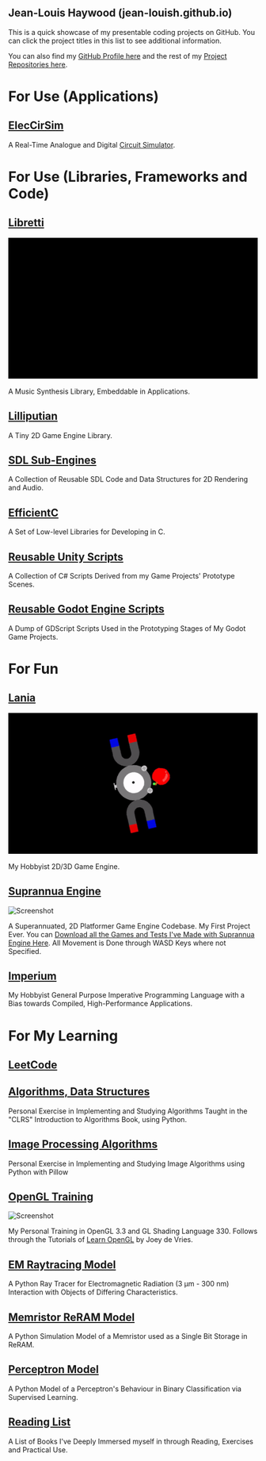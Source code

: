  ## Jean-Louis Haywood (jean-louish.github.io)

This is a quick showcase of my presentable coding projects on GitHub. You can click the project titles in this list to see additional information.

You can also find my [GitHub Profile here](https://github.com/Jean-LouisH) and the rest of my [Project Repositories here](https://github.com/Jean-LouisH?tab=repositories). 

# For Use (Applications)

## [ElecCirSim](https://github.com/Jean-LouisH/ElecCirSim/blob/master/README.md)

A Real-Time Analogue and Digital [Circuit Simulator](https://en.wikipedia.org/wiki/Electronic_circuit_simulation). 

# For Use (Libraries, Frameworks and Code)

## [Libretti](https://github.com/Jean-LouisH/Libretti/blob/master/README.md)

![Screenshot](https://raw.githubusercontent.com/Jean-LouisH/Libretti/master/Screenshot.gif)

A Music Synthesis Library, Embeddable in Applications.

## [Lilliputian](https://github.com/Jean-LouisH/Lilliputian/blob/master/README.md)

A Tiny 2D Game Engine Library.

## [SDL Sub-Engines](https://github.com/Jean-LouisH/SDLSubEngines)

A Collection of Reusable SDL Code and Data Structures for 2D Rendering and Audio. 

## [EfficientC](https://github.com/Jean-LouisH/EfficientC/blob/master/README.md)

A Set of Low-level Libraries for Developing in C.

## [Reusable Unity Scripts](https://github.com/Jean-LouisH/ReusableUnityScripts/blob/master/README.md)

A Collection of C# Scripts Derived from my Game Projects' Prototype Scenes.

## [Reusable Godot Engine Scripts](https://github.com/Jean-LouisH/ReusableGodotScripts/blob/master/README.md)

A Dump of GDScript Scripts Used in the Prototyping Stages of My Godot Game Projects.

# For Fun

## [Lania](https://github.com/Jean-LouisH/Lania/blob/master/README.md)

![Screenshot](https://raw.githubusercontent.com/Jean-LouisH/Lania/master/Documentation/Images/Screenshot.gif)

My Hobbyist 2D/3D Game Engine.

## [Suprannua Engine](https://github.com/Jean-LouisH/SuprannuaEngine/blob/master/README.md)

![Screenshot](https://raw.githubusercontent.com/Jean-LouisH/SuprannuaEngine/master/Documentation/Images/Screenshot.gif)

A Superannuated, 2D Platformer Game Engine Codebase. My First Project Ever. 
You can [Download all the Games and Tests I've Made with Suprannua Engine Here](https://github.com/Jean-LouisH/SuprannuaEngine/releases/download/v0.14.0-alpha/Suprannua.0.14.0.Games.Tests.zip). All Movement is Done through WASD Keys where not Specified. 

## [Imperium](https://github.com/Jean-LouisH/Imperium/blob/master/README.md)

My Hobbyist General Purpose Imperative Programming Language with a Bias towards Compiled, High-Performance Applications.

# For My Learning

## [LeetCode](https://github.com/Jean-LouisH/LeetCode)

## [Algorithms, Data Structures](https://github.com/Jean-LouisH/Algorithms-DataStructures)

Personal Exercise in Implementing and Studying Algorithms Taught in the "CLRS" Introduction to Algorithms Book, using Python. 

## [Image Processing Algorithms](https://github.com/Jean-LouisH/ImageProcessingAlgorithms)

Personal Exercise in Implementing and Studying Image Algorithms using Python with Pillow

## [OpenGL Training](https://github.com/Jean-LouisH/OpenGL_Training)

![Screenshot](https://raw.githubusercontent.com/Jean-LouisH/OpenGL_Training/master/Images/Mixed_Texture_Rectangle.png)

My Personal Training in OpenGL 3.3 and GL Shading Language 330. Follows through the Tutorials of [Learn OpenGL](https://learnopengl.com/Introduction) by Joey de Vries.

## [EM Raytracing Model](https://github.com/Jean-LouisH/EMRayTracingModel/blob/master/README.md) 

A Python Ray Tracer for Electromagnetic Radiation (3 μm - 300 nm) Interaction with Objects of Differing Characteristics.

## [Memristor ReRAM Model](https://github.com/Jean-LouisH/MemristorReRAMModel/blob/master/README.md)

A Python Simulation Model of a Memristor used as a Single Bit Storage in ReRAM.

## [Perceptron Model](https://github.com/Jean-LouisH/PerceptronModel/blob/master/README.md)

A Python Model of a Perceptron's Behaviour in Binary Classification via Supervised Learning.

## [Reading List](https://github.com/Jean-LouisH/Reading-List/blob/master/README.md)

A List of Books I've Deeply Immersed myself in through Reading, Exercises and Practical Use. 